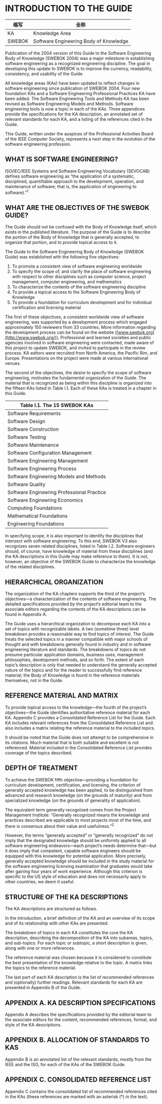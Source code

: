 # INTRODUCTION TO THE GUIDE

|缩写|全称|
|---|---|
|KA|Knowledge Area|
|SWEBOK|Software Engineering Body of Knowledge|

Publication of the 2004 version of this Guide to the Software Engineering Body of Knowledge (SWEBOK2004) was a major milestone in establishing software engineering as a recognized engineering discipline. The goal in developing this update to SWEBOK is to improve the currency, readability, consistency, and usability of the Guide.

All knowledge areas (KAs) have been updated to reflect changes in software engineering sincepublication of SWEBOK 2004. Four new foundation KAs and a Software Engineering ProfessionalPractices KA have been added. The Software Engineering Tools and Methods KA has been revised as Software Engineering Models and Methods. Software engineering tools is now a topic in each of the KAs. Three appendices provide the specifications for the KA description, an annotated set of relevant standards for each KA, and a listing of the references cited in the Guide.

This Guide, written under the auspices of the Professional Activities Board of the IEEE ComputerSociety, represents a next step in the evolution of the software engineering profession.

## WHAT IS SOFTWARE ENGINEERING?

ISO/IEC/IEEE Systems and Software Engineering Vocabulary (SEVOCAB) defines software engineeringas “the application of a systematic, disciplined, quantifiable approach to the development, operation, and maintenance of software; that is, the application of engineering to software).”<sup>1</sup>

## WHAT ARE THE OBJECTIVES OF THE SWEBOK GUIDE?

The Guide should not be confused with the Body of Knowledge itself, which exists in the published literature. The purpose of the Guide is to describe the portion of the Body of Knowledge that is generallyaccepted, to organize that portion, and to provide topical access to it.

The Guide to the Software Engineering Body of Knowledge (SWEBOK Guide) was established with the following five objectives:

1. To promote a consistent view of software engineering worldwide2. To specify the scope of, and clarify the place of software engineering with respect to other disciplines such as computer science, project management, computer engineering, and mathematics 
3. To characterize the contents of the software engineering discipline4. To provide a topical access to the Software Engineering Body of Knowledge5. To provide a foundation for curriculum development and for individual certification and licensing material


The first of these objectives, a consistent worldwide view of software engineering, was supportedby a development process which engaged approximately 150 reviewers from 33 countries. More information regarding the development process can be found on the website ([www.swebok.org](http://www.swebok.org/)). Professional and learned societies and public agencies involved in software engineering were contacted, made aware of this project to update SWEBOK, and invited to participate in the review process. KA editors were recruited from North America, the Pacific Rim, and Europe. Presentations on the project were made at various international venues.
The second of the objectives, the desire to specify the scope of software engineering, motivatesthe fundamental organization of the Guide. The material that is recognized as being within this discipline is organized into the fifteen KAs listed in Table I.1. Each of these KAs is treated in a chapter in this Guide.

| Table I.1. The 15 SWEBOK KAs |
|---||Software Requirements||Software Design||Software Construction||Software Testing||Software Maintenance||Software Configuration Management||Software Engineering Management||Software Engineering Process||Software Engineering Models and Methods||Software Quality||Software Engineering Professional Practice||Software Engineering Economics||Computing Foundations||Mathematical Foundations||Engineering Foundations|

In specifying scope, it is also important to identify the disciplines that intersect with software engineering. To this end, SWEBOK V3 also recognizes seven related disciplines, listed in Table I.2. Software engineers should, of course, have knowledge of material from these disciplines (and the KA descriptions in this Guide may make reference to them). It is not, however, an objective of the SWEBOK Guide to characterize the knowledge of the related disciplines.

## HIERARCHICAL ORGANIZATION

The organization of the KA chapters supports the third of the project’s objectives—a characterization of the contents of software engineering. The detailed specifications provided by the project’s editorial team to the associate editors regarding the contents of the KA descriptions can be found in Appendix A.


The Guide uses a hierarchical organization to decompose each KA into a set of topics with recognizable labels. A two (sometime three) level breakdown provides a reasonable way to find topics of interest. The Guide treats the selected topics in a manner compatible with major schools of thought and with breakdowns generally found in industry and in software engineering literature and standards. The breakdowns of topics do not presume particular application domains, business uses, management philosophies, development methods, and so forth. The extent of each topic’s description is only that needed to understand the generally accepted nature of the topics and for the reader to successfully find reference material; the Body of Knowledge is found in the reference materials themselves, not in the Guide.

## REFERENCE MATERIAL AND MATRIX

To provide topical access to the knowledge—the fourth of the project’s objectives—the Guide identifies authoritative reference material for each KA. Appendix C provides a Consolidated Reference List for the Guide. Each KA includes relevant references from the Consolidated Reference List and also includes a matrix relating the reference material to the included topics.

It should be noted that the Guide does not attempt to be comprehensive in its citations. Much material that is both suitable and excellent is not referenced. Material included in the Consolidated Reference List provides coverage of the topics described.

## DEPTH OF TREATMENT

To achieve the SWEBOK fifth objective—providing a foundation for curriculum development, certification, and licensing, the criterion of generally accepted knowledge has been applied, to be distinguished from advanced and research knowledge (on the grounds of maturity) and from specialized knowledge (on the grounds of generality of application).

The equivalent term generally recognized comes from the Project Management Institute:“Generally recognized means the knowledge and practices described are applicable to mostprojects most of the time, and there is consensus about their value and usefulness.”<sup>2</sup>

However, the terms “generally accepted” or “generally recognized” do not imply that the designatedknowledge should be uniformly applied to all software engineering endeavors—each project’s needs determine that—but it does imply that competent, capable software engineers should be equipped with this knowledge for potential application. More precisely, generally accepted knowledge should be included in the study materialfor the software engineering licensing examination that graduates would take after gaining four years of work experience. Although this criterion is specific to the US style of education and does not necessarily apply to other countries, we deem it useful.

## STRUCTURE OF THE KA DESCRIPTIONS

The KA descriptions are structured as follows.

In the introduction, a brief definition of the KA and an overview of its scope and of its relationship with other KAs are presented.

The breakdown of topics in each KA constitutes the core the KA description, describing the decomposition of the KA into subareas, topics, and sub-topics. For each topic or subtopic, a short description is given, along with one or more references.

The reference material was chosen because it is considered to constitute the best presentation ofthe knowledge relative to the topic. A matrix links the topics to the reference material.

The last part of each KA description is the list of recommended references and (optionally) furtherreadings. Relevant standards for each KA are presented in Appendix B of the Guide.

## APPENDIX A. KA DESCRIPTION SPECIFICATIONS

Appendix A describes the specifications provided by the editorial team to the associate editors for the content, recommended references, format, and style of the KA descriptions.

## APPENDIX B. ALLOCATION OF STANDARDS TO KAS

Appendix B is an annotated list of the relevant standards, mostly from the IEEE and the ISO, for each of the KAs of the SWEBOK Guide.

## APPENDIX C. CONSOLIDATED REFERENCE LIST

Appendix C contains the consolidated list of recommended references cited in the KAs (these references are marked with an asterisk (*) in the text).

